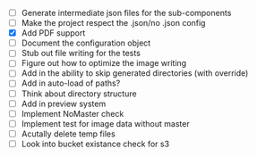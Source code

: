 * [ ] Generate intermediate json files for the sub-components
* [ ] Make the project respect the .json/no .json config
* [X] Add PDF support
* [ ] Document the configuration object
* [ ] Stub out file writing for the tests
* [ ] Figure out how to optimize the image writing
* [ ] Add in the ability to skip generated directories (with override)
* [ ] Add in auto-load of paths?
* [ ] Think about directory structure
* [ ] Add in preview system
* [ ] Implement NoMaster check
* [ ] Implement test for image data without master
* [ ] Acutally delete temp files
* [ ] Look into bucket existance check for s3
